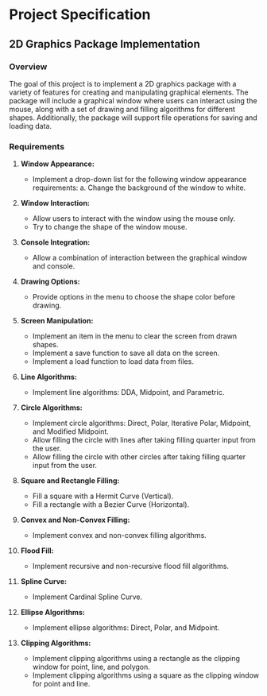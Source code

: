 # Project Specification

## 2D Graphics Package Implementation

### Overview

The goal of this project is to implement a 2D graphics package with a variety of features for creating and manipulating graphical elements. The package will include a graphical window where users can interact using the mouse, along with a set of drawing and filling algorithms for different shapes. Additionally, the package will support file operations for saving and loading data.

### Requirements

1. **Window Appearance:**
   - Implement a drop-down list for the following window appearance requirements:
     a. Change the background of the window to white.

2. **Window Interaction:**
   - Allow users to interact with the window using the mouse only.
   - Try to change the shape of the window mouse.

3. **Console Integration:**
   - Allow a combination of interaction between the graphical window and console.

4. **Drawing Options:**
   - Provide options in the menu to choose the shape color before drawing.

5. **Screen Manipulation:**
   - Implement an item in the menu to clear the screen from drawn shapes.
   - Implement a save function to save all data on the screen.
   - Implement a load function to load data from files.

6. **Line Algorithms:**
   - Implement line algorithms: DDA, Midpoint, and Parametric.

7. **Circle Algorithms:**
   - Implement circle algorithms: Direct, Polar, Iterative Polar, Midpoint, and Modified Midpoint.
   - Allow filling the circle with lines after taking filling quarter input from the user.
   - Allow filling the circle with other circles after taking filling quarter input from the user.

8. **Square and Rectangle Filling:**
   - Fill a square with a Hermit Curve (Vertical).
   - Fill a rectangle with a Bezier Curve (Horizontal).

9. **Convex and Non-Convex Filling:**
   - Implement convex and non-convex filling algorithms.

10. **Flood Fill:**
    - Implement recursive and non-recursive flood fill algorithms.

11. **Spline Curve:**
    - Implement Cardinal Spline Curve.

12. **Ellipse Algorithms:**
    - Implement ellipse algorithms: Direct, Polar, and Midpoint.

13. **Clipping Algorithms:**
    - Implement clipping algorithms using a rectangle as the clipping window for point, line, and polygon.
    - Implement clipping algorithms using a square as the clipping window for point and line.
